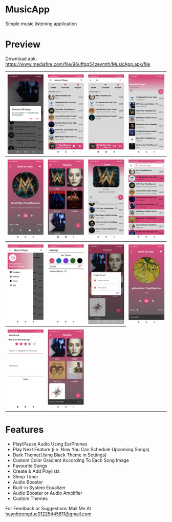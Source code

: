 # MusicApp
Simple music listening application
# Preview
Download apk: https://www.mediafire.com/file/96uffgq54zeymth/MusicApp.apk/file
<table style="width:100%">
  <tr>
    <th></th>
    <th></th>
    <th></th>
    <th></th>
  </tr>
  <tr>
    <td><img src="screenshots/img14.jpg"/></td>
    <td><img src="screenshots/img1.jpg"/></td>
    <td><img src="screenshots/img2.jpg"/></td>
    <td><img src="screenshots/img3.jpg"/></td>
  </tr>
   <tr>
      <th></th>
      <th></th>
      <th></th>
      <th></th>
    </tr>
    <tr>
      <td><img src="screenshots/img4.jpg"/></td>
      <td><img src="screenshots/img5.jpg"/></td>
      <td><img src="screenshots/img6.jpg"/></td>
      <td><img src="screenshots/img7.jpg"/></td>
    </tr>
    <tr>
      <th></th>
      <th></th>
      <th></th>
      <th></th>
    </tr>
    <tr>
      <td><img src="screenshots/img8.jpg"/></td>
      <td><img src="screenshots/img9.jpg"/></td>
      <td><img src="screenshots/img10.jpg"/></td>
      <td><img src="screenshots/img11.jpg"/></td>
    </tr>
    <tr>
      <th></th>
      <th></th>
      <th></th>
    </tr>
    <tr>
      <td><img src="screenshots/img12.jpg"/></td>
      <td><img src="screenshots/img13.jpg"/></td>
    </tr>
  <table/>
  
# Features
- Play/Pause Audio Using EarPhones
- Play Next Feature (i.e. Now You Can Schedule Upcoming Songs)
- Dark Theme(Using Black Theme in Settings)
- Custom Color Gradient According To Each Song Image
- Favourite Songs
- Create & Add Playlists
- Sleep Timer
- Audio Booster
- Built-in System Equalizer
- Audio Booster or Audio Amplifier
- Custom Themes

For Feedback or Suggestions Mail Me At huynhtrongduc01225445811@gmail.com 
